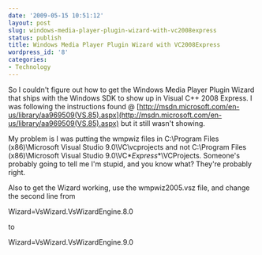 ```yaml
---
date: '2009-05-15 10:51:12'
layout: post
slug: windows-media-player-plugin-wizard-with-vc2008express
status: publish
title: Windows Media Player Plugin Wizard with VC2008Express
wordpress_id: '8'
categories:
- Technology
---
```


So I couldn't figure out how to get the Windows Media Player Plugin Wizard that ships with the Windows SDK to show up in Visual C++ 2008 Express. I was following the instructions found @ [http://msdn.microsoft.com/en-us/library/aa969509(VS.85).aspx](http://msdn.microsoft.com/en-us/library/aa969509(VS.85).aspx) but it still wasn't showing.

My problem is I was putting the wmpwiz files in C:\Program Files (x86)\Microsoft Visual Studio 9.0\VC\vcprojects and not C:\Program Files (x86)\Microsoft Visual Studio 9.0\VC\**Express**\VCProjects. Someone's probably going to tell me I'm stupid, and you know what? They're probably right.

Also to get the Wizard working, use the wmpwiz2005.vsz file, and change the second line from

Wizard=VsWizard.VsWizardEngine.8.0

to

Wizard=VsWizard.VsWizardEngine.9.0
